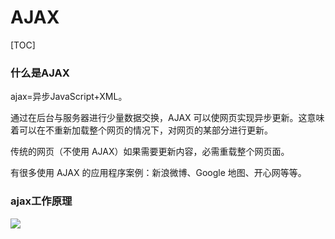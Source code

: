 # AJAX



[TOC]

### 什么是AJAX

ajax=异步JavaScript+XML。

通过在后台与服务器进行少量数据交换，AJAX 可以使网页实现异步更新。这意味着可以在不重新加载整个网页的情况下，对网页的某部分进行更新。

传统的网页（不使用 AJAX）如果需要更新内容，必需重载整个网页面。

有很多使用 AJAX 的应用程序案例：新浪微博、Google 地图、开心网等等。

### ajax工作原理

![](D:\VsCodeWorkSpace\LearningRecord\前端学习记录\src\ajax原理.png)